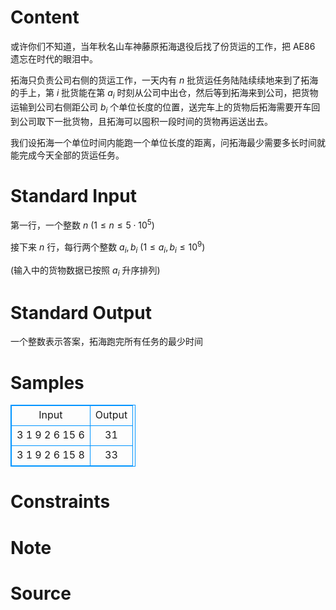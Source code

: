 
# Content

或许你们不知道，当年秋名山车神藤原拓海退役后找了份货运的工作，把 AE86 遗忘在时代的眼泪中。

拓海只负责公司右侧的货运工作，一天内有 $n$ 批货运任务陆陆续续地来到了拓海的手上，第 $i$ 批货能在第 $a_i$ 时刻从公司中出仓，然后等到拓海来到公司，把货物运输到公司右侧距公司 $b_i$ 个单位长度的位置，送完车上的货物后拓海需要开车回到公司取下一批货物，且拓海可以囤积一段时间的货物再运送出去。

我们设拓海一个单位时间内能跑一个单位长度的距离，问拓海最少需要多长时间就能完成今天全部的货运任务。

# Standard Input

第一行，一个整数 $n$ ($1 \leq n \leq 5 \cdot 10^5$)

接下来 $n$ 行，每行两个整数 $a_i, b_i$ ($1\leq a_i,b_i \leq 10^9$)

(输入中的货物数据已按照 $a_i$ 升序排列)

# Standard Output

一个整数表示答案，拓海跑完所有任务的最少时间

# Samples

<style>
        table,table tr th, table tr td { border:1px solid #0094ff; }
        table { width: 200px; min-height: 25px; line-height: 25px; text-align: center; border-collapse: collapse;}   
    </style>
<table>
	<tr>
		<td>Input</td>
		<td>Output</td>
	</tr>
<tr><td>3
1 9
2 6
15 6</td><td>31</td></tr><tr><td>3
1 9
2 6
15 8</td><td>33</td></tr></table>


# Constraints



# Note



# Source


